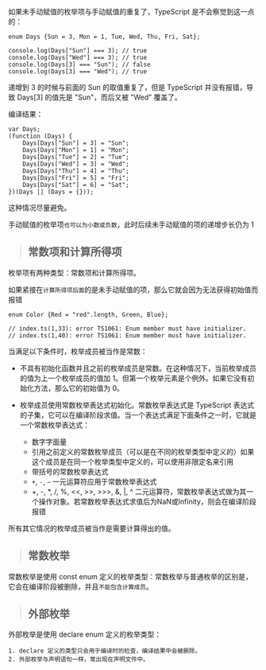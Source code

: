 如果未手动赋值的枚举项与手动赋值的重复了，TypeScript 是不会察觉到这一点的：

    enum Days {Sun = 3, Mon = 1, Tue, Wed, Thu, Fri, Sat};

    console.log(Days["Sun"] === 3); // true
    console.log(Days["Wed"] === 3); // true
    console.log(Days[3] === "Sun"); // false
    console.log(Days[3] === "Wed"); // true

递增到 3 的时候与前面的 Sun 的取值重复了，但是 TypeScript 并没有报错，导致 Days[3] 的值先是 "Sun"，而后又被 "Wed" 覆盖了。

编译结果：

    var Days;
    (function (Days) {
        Days[Days["Sun"] = 3] = "Sun";
        Days[Days["Mon"] = 1] = "Mon";
        Days[Days["Tue"] = 2] = "Tue";
        Days[Days["Wed"] = 3] = "Wed";
        Days[Days["Thu"] = 4] = "Thu";
        Days[Days["Fri"] = 5] = "Fri";
        Days[Days["Sat"] = 6] = "Sat";
    })(Days || (Days = {}));

这种情况尽量避免。

手动赋值的枚举项`也可以为小数或负数`，此时后续未手动赋值的项的递增步长仍为 1

> ## 常数项和计算所得项

枚举项有两种类型：常数项和计算所得项。

如果紧接在`计算所得项后面`的是未手动赋值的项，那么它就会因为无法获得初始值而报错

    enum Color {Red = "red".length, Green, Blue};

    // index.ts(1,33): error TS1061: Enum member must have initializer.
    // index.ts(1,40): error TS1061: Enum member must have initializer.

当满足以下条件时，枚举成员被当作是常数：

* 不具有初始化函数并且之前的枚举成员是常数。在这种情况下，当前枚举成员的值为上一个枚举成员的值加 1。但第一个枚举元素是个例外。如果它没有初始化方法，那么它的初始值为 0。
* 枚举成员使用常数枚举表达式初始化。常数枚举表达式是 TypeScript 表达式的子集，它可以在编译阶段求值。当一个表达式满足下面条件之一时，它就是一个常数枚举表达式：

    * 数字字面量
    * 引用之前定义的常数枚举成员（可以是在不同的枚举类型中定义的）如果这个成员是在同一个枚举类型中定义的，可以使用非限定名来引用
    * 带括号的常数枚举表达式
    * `+`, `-`, `~` 一元运算符应用于常数枚举表达式
    * +, -, *, /, %, <<, >>, >>>, &, |, ^ 二元运算符，常数枚举表达式做为其一个操作对象。若常数枚举表达式求值后为NaN或Infinity，则会在编译阶段报错

所有其它情况的枚举成员被当作是需要计算得出的值。

> ## 常数枚举

常数枚举是使用 const enum 定义的枚举类型：常数枚举与普通枚举的区别是，它会在编译阶段被删除，并且`不能包含计算成员`。

> ## 外部枚举

外部枚举是使用 declare enum 定义的枚举类型：

    1. declare 定义的类型只会用于编译时的检查，编译结果中会被删除。
    2. 外部枚举与声明语句一样，常出现在声明文件中。




